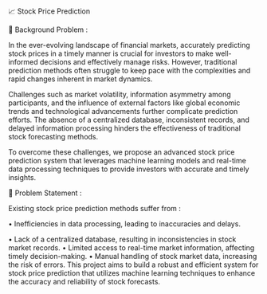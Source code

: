 📈 Stock Price Prediction

📌 Background Problem :

In the ever-evolving landscape of financial markets, accurately predicting stock prices in a timely manner is crucial for investors to make well-informed decisions and effectively manage risks. However, traditional prediction methods often struggle to keep pace with the complexities and rapid changes inherent in market dynamics.

Challenges such as market volatility, information asymmetry among participants, and the influence of external factors like global economic trends and technological advancements further complicate prediction efforts. The absence of a centralized database, inconsistent records, and delayed information processing hinders the effectiveness of traditional stock forecasting methods.

To overcome these challenges, we propose an advanced stock price prediction system that leverages machine learning models and real-time data processing techniques to provide investors with accurate and timely insights.


🎯 Problem Statement :

Existing stock price prediction methods suffer from :

•	Inefficiencies in data processing, leading to inaccuracies and delays.

•	Lack of a centralized database, resulting in inconsistencies in stock market records.
•	Limited access to real-time market information, affecting timely decision-making.
•	Manual handling of stock market data, increasing the risk of errors.
This project aims to build a robust and efficient system for stock price prediction that utilizes machine learning techniques to enhance the accuracy and reliability of stock forecasts.
